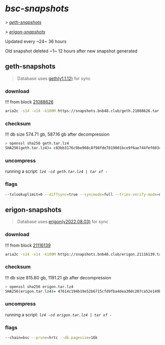 # *bsc-snapshots*


*\> [geth-snapshots](#geth-snapshots)*

*\> [erigon-snapshots](#erigon-snapshots)*

Updated every ~24~ 36 hours

Old snapshot deleted ~1~ 12 hours after new snapshot generated

## geth-snapshots


> Database uses [geth(v1.1.12)](https://github.com/bnb-chain/bsc/releases/tag/v1.1.12) for sync


### download

<!-- begin_geth -->

!!! from block [21088626](https://bscscan.com/block/21088626)
```bash
aria2c -s14 -x14 -k100M https://snapshots.bnb48.club/geth.21088626.tar.lz4 -o geth.tar.lz4
```


### checksum


!!! db size 574.71 gb, 587.16 gb after decompression
```bash
> openssl sha256 geth.tar.lz4
SHA256(geth.tar.lz4)= c83bb3176c9be908c8f98fde7819001bce9f6ae744fef603ce9266bb04586982
```

<!-- end_geth -->

### uncompress


running a script: _`lz4 -cd geth.tar.lz4 | tar xf -`_


### flags


```bash
--txlookuplimit=0 --diffsync=true --syncmode=full --tries-verify-mode=none --pruneancient=true --diffblock=5000
```


## erigon-snapshots


> Database uses [erigon(v2022.08.03)](https://github.com/ledgerwatch/erigon/releases/tag/v2022.08.03) for sync


### download

<!-- begin_erigon -->

!!! from block [21116139](https://bscscan.com/block/21116139)
```bash
aria2c -s14 -x14 -k100M https://snapshots.bnb48.club/erigon.21116139.tar.lz4 -o erigon.tar.lz4
```


### checksum


!!! db size 815.80 gb, 1191.21 gb after decompression
```bash
> openssl sha256 erigon.tar.lz4
SHA256(erigon.tar.lz4)= 47614c194b19e52b6715cfd9fba4dea30dc207ca52e149b58154bc1e4ff877e3
```

<!-- end_erigon -->

### uncompress


running a script: _`lz4 -cd erigon.tar.lz4 | tar xf -`_


### flags


```bash
--chain=bsc --prune=hrtc --db.pagesize=16k
```
